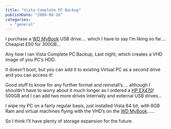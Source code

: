 ```yaml
---
title: "Vista Complete PC Backup"
publishDate: "2008-06-26"
categories: 
  - "general"
---
```


I purchase a [WD MyBook](http://www.wdc.com/en/products/products.asp?driveid=353) USB drive…. which I have to say I’m liking so far…. Cheapist £50 for 300GB…

Any how I ran Vista Complete PC Backup, Last night, which creates a VHD image of you PC’s HDD.

It doesn’t boot, but you can add it to existing Virtual PC as a second drive and you can access it!

Good stuff to know for any further format and reinstall’s…. although I shouldn’t have to worry about it much longer as I ordered a [HP EX470](http://www.shopping.hp.com/product/notebook/notebook_hp/home_servers/1/accessories/GG795AA%2523ABA;HHOJSID=2gGsLjtJwM8zGlV3q2BMZfzF8hHjyLr9Tm6Bv5xkMbj6DXhRM5WG!353987858)!  500GB and I can add two more drives internally and external USB drives…

I wipe my PC on a fairly regular basis, just installed Vista 64 bit, with 8GB Ram and virtual machines flying with the VHD’s on the [WD MyBook](http://www.wdc.com/en/products/products.asp?driveid=353)……

So I think I’ll have plenty of storage expansion for the future.
